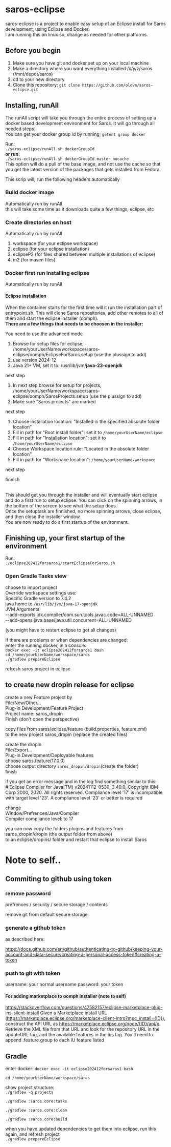 # saros-eclipse
saros-eclipse is a project to enable easy setup of an Eclipse install for Saros development, using Eclipse and Docker.</br>
I am running this on linux so, change as needed for other platforms.

## Before you begin
1. Make sure you have git and docker set up on your local machine
2. Make a directory where you want everything installed /x/y/z/saros (/mnt/depot/saros)
3. cd to your new directory
3. Clone this repository: `git clone https://github.com/olovm/saros-eclipse.git`



## Installing, runAll
The runAll script will take you through the entire process of setting up a docker based development environment for Saros. It will go through all needed steps. </br>
You can get your docker group id by running;
`getent group docker`

Run:</br>
`./saros-eclipse/runAll.sh dockerGroupId`</br>
**or run:**</br>
`./saros-eclipse/runAll.sh dockerGroupId master nocache`</br>
This option will do a pull of the base image, and not use the cache so that you get the latest version of the packages that gets installed from Fedora.

This scrip will, run the following headers automatically

### Build docker image
Automatically run by runAll<br>
this will take some time as it downloads quite a few things, eclipse, etc

### Create directories on host 
Automatically run by runAll<br>
1. workspace (for your eclipse workspace)
2. eclipse (for your eclipse installation)
3. eclipseP2 (for files shared between multiple installations of eclipse)
4. m2 (for maven files)

### Docker first run installing eclipse
Automatically run by runAll<br>

#### Eclipse installation
When the container starts for the first time will it run the installation part of entrypoint.sh. This will
clone Saros repositories, add other remotes to all of them and start the eclipse installer (oomph). </br>
**There are a few things that needs to be choosen in the installer:**

You need to use the advanced mode 
 
1. Browse for setup files for eclipse, /home/yourUserName/workspace/saros-eclipse/oomph/EclipseForSaros.setup (use the plussign to add) 
2. use version 2024-12
3. Java 21+ VM, set it to: /usr/lib/jvm/**java-23-openjdk**
 
next step

1. In next step browse for setup for projects, /home/yourUserName/workspace/saros-eclipse/oomph/SarosProjects.setup (use the plussign to add)
2. Make sure "Saros projects" are marked

 next step
 
 1. Choose installation location: "Installed in the specified absolute folder location"
 2. Fill in path for "Root install folder": set it to `/home/yourUserName/eclipse`
 6. Fill in path for "Installation location": set it to `/home/yourUserName/eclipse`
 5. Choose Workspace location rule: "Located in the absolute folder location"
 6. Fill in path for "Workspace location": `/home/yourUserName/workspace`
 
 next step
 
 finnish
 
<br>
This should get you through the installer and will eventually start eclipse and do a first run to setup eclipse. 
You can click on the spinning arrows, in the bottom of the screen to see what the setup does.
<br>
Once the setuptask are finnished, no more spinning arrows, close eclipse, and then close the installer window. 
<br>
You are now ready to do a first startup of the environment. 


## Finishing up, your first startup of the environment
Run:</br>
`./eclipse202412forsaros1/startEclipseForSaros.sh`</br>

### Open Gradle Tasks view
choose to import project<br>
Override workspace settings use:<br>
Specific Gradle version to 7.4.2<br>
java home to `/usr/lib/jvm/java-17-openjdk`<br>
JVM Arguments<br>
--add-exports jdk.compiler/com.sun.tools.javac.code=ALL-UNNAMED<br>
--add-opens java.base/java.util.concurrent=ALL-UNNAMED<br>

(you might have to restart eclipse to get all changes)

If there are problems or when dependencies are changed:<br>
enter the running docker, in a console:<br>
`docker exec -it eclipse202412forsaros1 bash` <br>
`cd /home/yourUserName/workspace/saros` <br>
`./gradlew prepareEclipse` <br>

refresh saros project in eclipse

## to create new dropin release for eclipse
create a new Feature project by<br>
File/New/Other...<br>
Plug-in Development/Feature Project<br>
Project name: saros_dropin<br>
Finish (don't open the perspective)<br>

copy files from saros/eclipse/feature (build.properties, feature.xml)<br>
to the new project saros_dropin (replace the created files)<br>

create the dropin<br>
File/Export...<br>
Plug-in Development/Deployable features<br>
choose saros.feature(17.0.0)<br>
choose output directory `saros_dropin/dropin`(create the folder)<br>
finish<br>

if you get an error message and in the log find something similar to this:<br>
\# Eclipse Compiler for Java(TM) v20241112-0530, 3.40.0, Copyright IBM Corp 2000, 2020. All rights reserved.
Compliance level '17' is incompatible with target level '23'. A compliance level '23' or better is required

change <br>
Window/Prefrences/Java/Compiler<br>
Compiler compliance level: to 17<br>

you can now copy the folders plugins and features from saros_dropin/dropin (the output folder from above)<br>
to an eclipse/dropins/ folder and restart that eclipse to install Saros

# Note to self..
## Commiting to github using token
### remove password 
 prefrences / security / secure storage / contents
 
remove git from default secure storage

### generate a github token
as described here:

https://docs.github.com/en/github/authenticating-to-github/keeping-your-account-and-data-secure/creating-a-personal-access-token#creating-a-token

### push to git with token
username: your normal username
password: your token


#### For adding marketplace to oomph installer (note to self)
https://stackoverflow.com/questions/47582157/eclipse-marketplace-plug-ins-silent-install
Given a Marketplace install URL (https://marketplace.eclipse.org/marketplace-client-intro?mpc_install={ID}), construct the API URL as https://marketplace.eclipse.org/node/{ID}/api/p. Retrieve the XML file from that URL and look for the repository URL in the updateURL tag, and the available features in the ius tag. You'll need to append .feature.group to each IU feature listed


## Gradle

enter docker:
`docker exec -it eclipse202412forsaros1 bash`

`cd /home/yourUserName/workspace/saros`

show project structure:<br>
`./gradlew -q projects`

`./gradlew :saros.core:tasks`

`./gradlew :saros.core:clean`

`./gradlew :saros.core:build`

when you have updated dependencies to get them into eclipse, run this again, and refresh project<br>
`./gradlew prepareEclipse`


